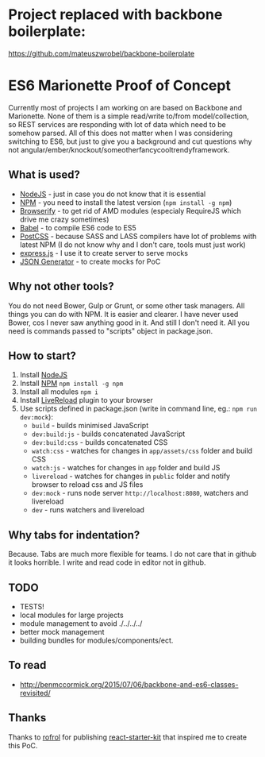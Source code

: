 # Project replaced with backbone boilerplate:
https://github.com/mateuszwrobel/backbone-boilerplate



# ES6 Marionette Proof of Concept

Currently most of projects I am working on are based on Backbone and Marionette. None of them is a simple read/write to/from model/collection, so REST services are responding with lot of data which need to be somehow parsed.
All of this does not matter when I was considering switching to ES6, but just to give you a background and cut questions why not angular/ember/knockout/someotherfancycooltrendyframework.

## What is used?

* [NodeJS](https://nodejs.org) - just in case you do not know that it is essential
* [NPM](https://www.npmjs.com/) - you need to install the latest version (`npm install -g npm`)
* [Browserify](http://browserify.org/) - to get rid of AMD modules (especialy RequireJS which drive me crazy sometimes)
* [Babel](https://babeljs.io/) - to compile ES6 code to ES5
* [PostCSS](https://github.com/postcss/postcss) - because SASS and LASS compilers have lot of problems with latest NPM (I do not know why and I don't care, tools must just work)
* [express.js](http://expressjs.com/) - I use it to create server to serve mocks
* [JSON Generator](http://www.json-generator.com/) - to create mocks for PoC

## Why not other tools?

You do not need Bower, Gulp or Grunt, or some other task managers. All things you can do with NPM. It is easier and clearer. I have never used Bower, cos I never saw anything good in it. And still I don't need it. All you need is commands passed to "scripts" object in package.json.

## How to start?

1. Install [NodeJS](https://nodejs.org)
2. Install [NPM](https://www.npmjs.com/) `npm install -g npm`
3. Install all modules `npm i`
4. Install [LiveReload](http://livereload.com/) plugin to your browser
5. Use scripts defined in package.json (write in command line, eg.: `npm run dev:mock`):
	* `build` - builds minimised JavaScript
	* `dev:build:js` - builds concatenated JavaScript
	* `dev:build:css` - builds concatenated CSS
	* `watch:css` - watches for changes in `app/assets/css` folder and build CSS
	* `watch:js` - watches for changes in `app` folder and build JS
	* `livereload` - watches for changes in `public` folder and notify browser to reload css and JS files
	* `dev:mock` - runs node server `http://localhost:8080`, watchers and livereload
	* `dev` - runs watchers and livereload

## Why tabs for indentation?

Because. Tabs are much more flexible for teams. I do not care that in github it looks horrible. I write and read code in editor not in github.

## TODO
* TESTS!
* local modules for large projects
* module management to avoid ./../../../
* better mock management
* building bundles for modules/components/ect.

## To read
* http://benmccormick.org/2015/07/06/backbone-and-es6-classes-revisited/


## Thanks
Thanks to [rofrol](https://github.com/rofrol) for publishing [react-starter-kit](https://github.com/rofrol/react-starter-kit) that inspired me to create this PoC.
